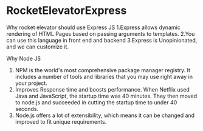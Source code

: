 # RocketElevatorExpress
Why rocket elevator should use Express JS
1.Express allows dynamic rendering of HTML Pages based on passing arguments to templates.
2.You can use this language in front end and backend
3.Express is Unopinionated, and we can customize it.

Why Node JS
1. NPM is the world's most comprehensive package manager registry. It includes a number of tools and libraries that you may use right away in your project.
2. Improves Response time and boosts performance. When Netflix used Java and JavaScript, the startup time was 40 minutes. They then moved to node.js and succeeded in cutting the startup time to under 40 seconds.
3. Node.js offers a lot of extensibility, which means it can be changed and improved to fit unique requirements.
